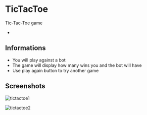 # TicTacToe
Tic-Tac-Toe game 

-

Informations
-
<ul>
<li>You will play against a bot</li>
<li>The game will display how many wins you and the bot will have</li>
<li>Use play again button to try another game</li>
</ul>

Screenshots
-
![tictactoe1](https://user-images.githubusercontent.com/96385473/196719787-e3e23eed-f3eb-421b-ac3d-fdf942cffc33.png)

![tictactoe2](https://user-images.githubusercontent.com/96385473/196719789-5a6783c0-d8b9-48bf-8082-4c8d82cacc13.png)
